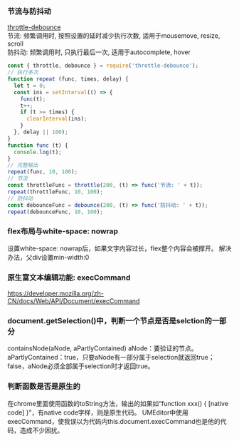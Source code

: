 ### 节流与防抖动
[throttle-debounce](https://www.npmjs.com/package/throttle-debounce)  
节流: 频繁调用时, 按照设置的延时减少执行次数, 适用于mousemove, resize, scroll  
防抖动: 频繁调用时, 只执行最后一次, 适用于autocomplete, hover
``` javascript
const { throttle, debounce } = require('throttle-debounce');
// 执行多次
function repeat (func, times, delay) {
  let t = 0;
  const ins = setInterval(() => {
    func(t);
    t++;
    if (t >= times) {
      clearInterval(ins);
    }
  }, delay || 100);
}
function func (t) {
  console.log(t);
}
// 完整输出
repeat(func, 10, 100);
// 节流
const throttleFunc = throttle(200, (t) => func('节流: ' + t));
repeat(throttleFunc, 10, 100);
// 防抖动
const debounceFunc = debounce(200, (t) => func('防抖动: ' + t));
repeat(debounceFunc, 10, 100);

```

### flex布局与white-space: nowrap
设置white-space: nowrap后，如果文字内容过长，flex整个内容会被撑开。
解决办法，父div设置min-width:0


### 原生富文本编辑功能: execCommand
https://developer.mozilla.org/zh-CN/docs/Web/API/Document/execCommand

### document.getSelection()中，判断一个节点是否是selction的一部分
containsNode(aNode, aPartlyContained)
aNode：要验证的节点。
aPartlyContained：true，只要aNode有一部分属于selection就返回true；false，aNode必须全部属于selection时才返回true。

### 判断函数是否是原生的
在chrome里面使用函数的toString方法，输出的如果如“function xxx() { [native code] }”，有native code字样，则是原生代码。
UMEditor中使用execCommand，使我误以为代码内this.document.execCommand也是他的代码，造成不少困扰。
